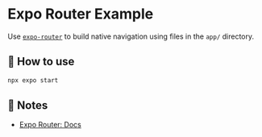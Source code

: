# Expo Router Example

Use [`expo-router`](https://docs.expo.dev/router/introduction/) to build native navigation using files in the `app/` directory.

## 🚀 How to use

```sh
npx expo start
```

## 📝 Notes

- [Expo Router: Docs](https://docs.expo.dev/router/introduction/)
